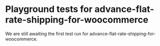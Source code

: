 # Playground tests for advance-flat-rate-shipping-for-woocommerce
We are still awaiting the first test run for advance-flat-rate-shipping-for-woocommerce.
